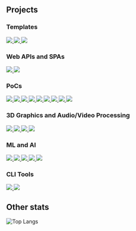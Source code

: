 ## Projects

### Templates

<a href="https://github.com/MGTheTrain/dotnet-ddd-cqrs-web-api-starter">
  <img src="https://github-readme-stats.vercel.app/api/pin/?username=MGTheTrain&repo=dotnet-ddd-cqrs-web-api-starter&theme=dark&description_lines_count=5" />
</a>
<a href="https://github.com/MGTheTrain/dotnet-ddd-web-api-starter">
  <img src="https://github-readme-stats.vercel.app/api/pin/?username=MGTheTrain&repo=dotnet-ddd-web-api-starter&theme=dark&description_lines_count=5" />
</a>
<a href="https://github.com/MGTheTrain/python-machine-learning-starter">
  <img src="https://github-readme-stats.vercel.app/api/pin/?username=MGTheTrain&repo=python-machine-learning-starter&theme=dark&description_lines_count=5" />
</a>

### Web APIs and SPAs

<a href="https://github.com/MGTheTrain/e-commerce-service">
  <img src="https://github-readme-stats.vercel.app/api/pin/?username=MGTheTrain&repo=e-commerce-service&theme=dark&description_lines_count=5" />
</a>

<a href="https://github.com/MGTheTrain/crypto-vault-service">
  <img src="https://github-readme-stats.vercel.app/api/pin/?username=MGTheTrain&repo=crypto-vault-service&theme=dark&description_lines_count=5" />
</a>

### PoCs

<a href="https://github.com/MGTheTrain/ml-ops-poc">
  <img src="https://github-readme-stats.vercel.app/api/pin/?username=MGTheTrain&repo=ml-ops-poc&theme=dark&description_lines_count=5" />
</a>
<a href="https://github.com/MGTheTrain/gitops-poc">
  <img src="https://github-readme-stats.vercel.app/api/pin/?username=MGTheTrain&repo=gitops-poc&theme=dark&description_lines_count=5" />
</a>
<a href="https://github.com/MGTheTrain/terraform-provider-mgtt">
  <img src="https://github-readme-stats.vercel.app/api/pin/?username=MGTheTrain&repo=terraform-provider-mgtt&theme=dark&description_lines_count=5" />
</a>
<a href="https://github.com/MGTheTrain/iam-with-auth0-poc">
  <img src="https://github-readme-stats.vercel.app/api/pin/?username=MGTheTrain&repo=iam-with-auth0-poc&theme=dark&description_lines_count=5" />
</a>
<a href="https://github.com/MGTheTrain/eda-with-nats-poc">
  <img src="https://github-readme-stats.vercel.app/api/pin/?username=MGTheTrain&repo=eda-with-nats-poc&theme=dark&description_lines_count=5" />
</a>
<a href="https://github.com/MGTheTrain/logging-monitoring-and-tracing-poc">
  <img src="https://github-readme-stats.vercel.app/api/pin/?username=MGTheTrain&repo=logging-monitoring-and-tracing-poc&theme=dark&description_lines_count=5" />
</a>
<a href="https://github.com/MGTheTrain/wasm-poc">
  <img src="https://github-readme-stats.vercel.app/api/pin/?username=MGTheTrain&repo=wasm-poc&theme=dark&description_lines_count=5" />
</a>
<a href="https://github.com/MGTheTrain/web3-poc">
  <img src="https://github-readme-stats.vercel.app/api/pin/?username=MGTheTrain&repo=web3-poc&theme=dark&description_lines_count=5" />
</a>
<a href="https://github.com/MGTheTrain/usd-experiments">
  <img src="https://github-readme-stats.vercel.app/api/pin/?username=MGTheTrain&repo=usd-experiments&theme=dark&description_lines_count=5" />
</a>

### 3D Graphics and Audio/Video Processing

<a href="https://github.com/MGTheTrain/cpp-opengl-renderer">
  <img src="https://github-readme-stats.vercel.app/api/pin/?username=MGTheTrain&repo=cpp-opengl-renderer&theme=dark&description_lines_count=5" />
</a>
<a href="https://github.com/MGTheTrain/cpp-sample-bindings">
  <img src="https://github-readme-stats.vercel.app/api/pin/?username=MGTheTrain&repo=cpp-sample-bindings&theme=dark&description_lines_count=5" />
</a>
<a href="https://github.com/MGTheTrain/swift-metal-renderer">
  <img src="https://github-readme-stats.vercel.app/api/pin/?username=MGTheTrain&repo=swift-metal-renderer&theme=dark&description_lines_count=5" />
</a>
<a href="https://github.com/MGTheTrain/swift-ar-with-reality-kit">
  <img src="https://github-readme-stats.vercel.app/api/pin/?username=MGTheTrain&repo=swift-ar-with-reality-kit&theme=dark&description_lines_count=5" />
</a>

### ML and AI

<a href="https://github.com/MGTheTrain/ai-api-experiments">
  <img src="https://github-readme-stats.vercel.app/api/pin/?username=MGTheTrain&repo=ai-api-experiments&theme=dark&description_lines_count=5" />
</a>
<a href="https://github.com/MGTheTrain/python-sample-apps-with-transformers">
  <img src="https://github-readme-stats.vercel.app/api/pin/?username=MGTheTrain&repo=python-sample-apps-with-transformers&theme=dark&description_lines_count=5" />
</a>
<a href="https://github.com/MGTheTrain/python-object-detection-with-yolo-and-opencv">
  <img src="https://github-readme-stats.vercel.app/api/pin/?username=MGTheTrain&repo=python-object-detection-with-yolo-and-opencv&theme=dark&description_lines_count=5" />
</a>
<a href="https://github.com/MGTheTrain/python-yolo-training-with-jupyter-notebooks">
  <img src="https://github-readme-stats.vercel.app/api/pin/?username=MGTheTrain&repo=python-yolo-training-with-jupyter-notebooks&theme=dark&description_lines_count=5" />
</a>
<a href="https://github.com/MGTheTrain/python-object-detection-with-ultralytics-ai-models-and-opencv">
  <img src="https://github-readme-stats.vercel.app/api/pin/?username=MGTheTrain&repo=python-object-detection-with-ultralytics-ai-models-and-opencv&theme=dark&description_lines_count=5" />
</a>

### CLI Tools

<a href="https://github.com/MGTheTrain/rust-azure-blob-storage-handler">
  <img src="https://github-readme-stats.vercel.app/api/pin/?username=MGTheTrain&repo=rust-azure-blob-storage-handler&theme=dark&description_lines_count=5" />
</a>
<a href="https://github.com/MGTheTrain/rust-aws-s3-bucket-handler">
  <img src="https://github-readme-stats.vercel.app/api/pin/?username=MGTheTrain&repo=rust-aws-s3-bucket-handler&theme=dark&description_lines_count=5" />
</a>

## Other stats

![Top Langs](https://github-readme-stats.vercel.app/api/top-langs/?username=MGTheTrain&layout=compact&theme=dark)